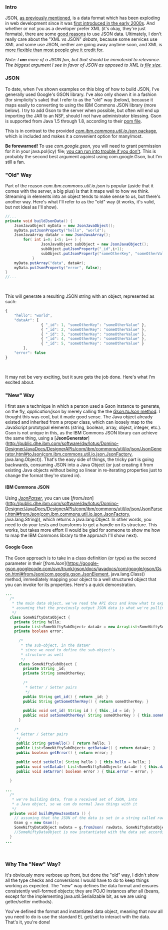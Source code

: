 ### Intro
<span data-toggle="tooltip" title="JavaScript Object Notation">JSON</span>, <a href="{{ book.site }}/json-with-java-in-xpages">as previously mentioned</a>, is a data format which has been exploding in web development since it was [first introduced in the early 2000s](http://en.wikipedia.org/wiki/JSON#History). And whether or not you as a developer prefer XML (it's okay, they're just formats), there are some [good reasons](http://blog.mongolab.com/2011/03/why-is-json-so-popular-developers-want-out-of-the-syntax-business/) to use JSON data. Ultimately, I don't really care about the "XML vs JSON" _debate_, because some services use XML and some use JSON, neither are going away anytime soon, and XML is [more flexible than most people give it credit for](https://stackoverflow.com/questions/2673367/how-does-json-compare-to-xml-in-terms-of-file-size-and-serialisation-deserialisa/2677498#2677498).

_Note: I **am** more of a JSON fan, but that should be immaterial to relevance. The biggest argument I see in favor of JSON as opposed to XML is [file size](http://bit.ly/1CtEpDS)._

### JSON
To date, when I've shown examples on this blog of how to build JSON, I've generally used Google's GSON library. I've also only shown it in a fashion (for simplicity's sake) that I refer to as the "old" way (below), because it maps easily to converting to using the IBM Commons JSON library (more below). I try to add Gson to the server when possible, but often will end up importing the JAR to an NSF, should I not have <span data-toggle="tooltip" title="or be able to get ahold of them">administrator blessing</span>. Gson is supported from Java 1.5 through 1.8, according to their [pom file](http://search.maven.org/#artifactdetails%7Ccom.google.code.gson%7Cgson%7C2.3.1%7Cjar).

This is in contrast to the provided [_com.ibm.commons.util.io.json_ package](http://public.dhe.ibm.com/software/dw/lotus/Domino-Designer/JavaDocs/DesignerAPIs/com/ibm/commons/util/io/json/package-summary.html), which is included and makes it a convenient option for many/most.

**Be forewarned!** To use _com.google.gson_,  you will need to grant permission for it in your java.pol(icy) file; [you can run into trouble if you don't](https://stackoverflow.com/questions/15949887/lotus-domino-java-security-issue-using-google-gson). This is probably the second best argument against using com.google.Gson, but I'm still a fan.

### "Old" Way

Part of the reason _com.ibm.commons.util.io.json_ is popular (aside that it comes with the server, a big plus) is that it maps well to how we think. Streaming in elements into an object tends to make sense to us, but there's another way. Here's what I'll refer to as the "old" way (it works, it's valid, but not ideal as I'll show).


```java
//...
private void buildJsonData() {
	JsonJavaObject myData = new JsonJavaObject();
	myData.putJsonProperty("hello", "world");
	JsonJavaArray dataAr = new JsonJavaArray();
		for( int i=0; i<5; i++ ) {
				JsonJavaObject subObject = new JsonJavaObject();
				subObject.putJsonProperty("_id",i+1);
				subObject.putJsonProperty("someOtherKey", "someOtherValue");
			}
	myData.putArray("data", dataAr);
	myData.putJsonProperty("error", false);
}
//...
```
<br />


This will generate a resulting JSON string with an object, represented as such:


```javascript
{
	"hello": "world",
	"dataAr": [
				{ "_id": 1, "someOtherKey": "someOtherValue" },
				{ "_id": 2, "someOtherKey": "someOtherValue" },
				{ "_id": 3, "someOtherKey": "someOtherValue" },
				{ "_id": 4, "someOtherKey": "someOtherValue" },
				{ "_id": 5, "someOtherKey": "someOtherValue" }
		],
	"error": false
}
```
<br />


It may not be very exciting, but it sure gets the job done. Here's what I'm excited about.

### "New" Way
I first saw a technique in which a person used a Gson instance to generate, on the fly, _application/json_ by merely calling the  the [_Gson.toJson_ method](https://google-gson.googlecode.com/svn/trunk/gson/docs/javadocs/com/google/gson/Gson.html#toJson(java.lang.Object)). I thought this was cool, but it made good sense. The Java <span data-toggle="tooltip" title="Object object">object</span> already existed and inherited from a proper class, which can loosely map to the JavaScript prototypal elements (string, boolean, array, object, integer, etc.). Gson is not unique in this, as the IBM Commons JSON library can achieve the same thing, using a [**JsonGenerator**](http://public.dhe.ibm.com/software/dw/lotus/Domino-Designer/JavaDocs/DesignerAPIs/com/ibm/commons/util/io/json/JsonGenerator.html#toJson(com.ibm.commons.util.io.json.JsonFactory, java.lang.Object)). That's the easy side of things, the tricky part is going backwards, consuming JSON into a Java Object (or just creating it from existing Java objects without being so linear in re-iterating properties just to change the format they're stored in). 


#### IBM Commons JSON
Using [_JsonParser_](http://public.dhe.ibm.com/software/dw/lotus/Domino-Designer/JavaDocs/DesignerAPIs/com/ibm/commons/util/io/json/JsonParser.html), you can use [_fromJson_](http://public.dhe.ibm.com/software/dw/lotus/Domino-Designer/JavaDocs/DesignerAPIs/com/ibm/commons/util/io/json/JsonParser.html#fromJson(com.ibm.commons.util.io.json.JsonFactory, java.lang.String)), which returns a java.lang.Object. In other words, you need to do your tests and transforms to get a handle on its structure. This works, but takes more effort (I would be glad for someone to show me how to map the IBM Commons library to the approach I'll show next).


#### Google Gson
The Gson approach is to take in a class definition (or type) as the second parameter in their [_fromJson_](https://google-gson.googlecode.com/svn/trunk/gson/docs/javadocs/com/google/gson/Gson.html#fromJson(com.google.gson.JsonElement, java.lang.Class)) method, immediately mapping your object to a well structured object that you can invoke for its properties. Here's a quick demonstration.


```java
...
  /*
   * the main data object, we've read the API docs and know what to expect ;-)
   * assuming that the previously output JSON data is what we're pulling off of
   */
  class SomeNiftyDataObject {
    private String hello;
    private List<SomeNiftySubObject> dataAr = new ArrayList<SomeNiftySubObject>();
    private boolean error;
      
      /*
       * the sub-object, in the dataAr
       * since we need to define the sub-object's
       * structure as well
       */
      class SomeNiftySubObject {
        private String _id;
        private String someOtherKey;
        
        /*
         * Getter / Setter pairs
         */
        public String get_id() { return _id; }
        public String getSomeOtherKey() { return someOtherKey; }
        
        public void set_id( String id ) { this._id = id; }
        public void setSomeOtherKey( String someOtherKey ) { this.someOtherKey = someOtherKey; }
      }
    
    /*
     * Getter / Setter pairs
     */
     public String getHello() { return hello; }
     public List<SomeNiftySubObject> getDataAr() { return dataAr; }
     public boolean getError() { return error; }
     
     public void setHello( String hello ) { this.hello = hello; }
     public void setDataAr( List<SomeNiftySubObject> dataAr ) { this.dataAr = dataAr; }
     public void setError( boolean error ) { this.error = error; }
    
  }
  
...
  /*
   * we're building data, from a received set of JSON, into 
   * a Java object, so we can do normal Java things with it
   */
  private void buildMyNewJsonData () {
    // assuming that the JSON of the data is set in a string called rawData
    Gson g = new Gson();
    SomeNiftyDataObject nwData = g.fromJson( rawData, SomeNiftyDataObject.class );
    //SomeNiftyDataObject is now instantiated with the data set according to our class above!
  }
...
```
<br />


### Why The "New" Way?
It's obviously more verbose up front, but done the "old" way, I didn't show all the type checks and conversions I would have to do to keep things working as expected. The "new" way defines the data format and ensures consistently well-formed objects; they are POJO instances after all (beans, except for the implementing java.util.Serializable bit, as we are using getter/setter methods).

You've defined the format and instantiated data object, meaning that now all you need to do is use the standard EL get/set<PropertyName> to interact with the data. That's it, you're done!